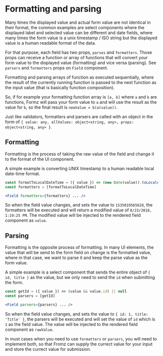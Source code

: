 # Formatting and parsing

Many times the displayed value and actual form value are not identical in their format, the common examples are select components where the displayed label and selected value can be different and date fields, where many times the form value is a unix timestamp / ISO string but the displayed value is a human readable format of the data.

For that purpose, each field has two props, `parses` and `formatters`. Those props can receive a function or array of functions that will convert your form value to the displayed value (formatting) and vice versa (parsing). See `parsers` and `formatters` props on `Field` component.

Formatting and parsing arrays of function as executed sequentially, where the result of the currently running function is passed to the next function as the input value (that is basically function composition).

So, if for example your formatting function array is `[a, b]` where `a` and `b` are functions, Formz will pass your form value to `a` and will use the result as the value for `b`, so the final result is `newValue = b(a(value))`.
 
Just like validators, formatters and parsers are called with an object in the form of `{ value: any, allValues: object<string, any>, props: object<string, any> }`.

## Formatting

Formatting is the process of taking the raw value of the field and change it to the format of the UI component.

A simple example is converting UNIX timestamp to a human readable local date-time format.

```jsx
const formatToLocalDateTime = ({ value }) => (new Date(value)).toLocaleString() 
const formatters = [formatToLocalDateTime]

<Field formatters={formatters} ... />
```

So when the field value changes, and sets the value to `1535019565628`, the formatters will be executed and will return a modified value of `8/23/2018, 1:19:25 PM`.
The modified value will be injected to the rendered field component as `value`.

## Parsing

Formatting is the opposite process of formatting. In many UI elements, the value that will be send to the form field on change is the formatted value, where in that case, we want to parse it and keep the parse value as the form value.

A simple example is a select component that sends the entire object of `{ id, title }` as the value, but we only need to send the `id` when submitting the form.

```jsx
const getId = ({ value }) => (value && value.id) || null
const parsers = [getId]

<Field parsers={parsers} ... />
```

So when the field value changes, and sets the value to `{ id: 1, title: 'Title' }`, the parsers will be executed and will set the value of `id` which is `1` as the field value.
The value will be injected to the rendered field component as `rawValue`.

<div class="alert alert-info">
  <i class="fas fa-info-circle"></i> In must cases when you need to use <code>formatters</code> or <code>parsers</code>, you will need to implement both, so that Fromz can supply the currect value for your input and store the currect value for submission. 
</div>
